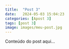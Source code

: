 ```yaml
---
title:  "Post 3"
date:   2024-05-03 15:04:23
categories: [Apost 3]
tags: [post 3]
image: images/meu-post.jpg
---
```

Conteúdo do post aqui...